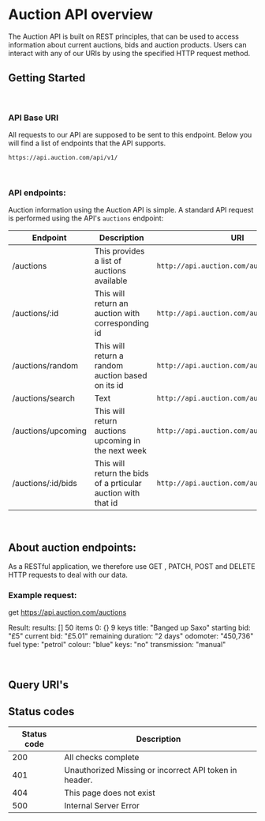 # Auction API overview 

The Auction API is built on REST principles, that can be used to access information about current auctions, bids and auction products. Users can interact with any of our URIs by using the specified HTTP request method.
<br>

## Getting Started 
<br>

### API Base URI 

All requests to our API are supposed to be sent to this endpoint. Below you will find a list of endpoints that the API supports.

    https://api.auction.com/api/v1/
<br>
    
### API endpoints: 

Auction information using the Auction API is simple. A standard API request is performed using the API's `auctions` endpoint:


| Endpoint            | Description                                                  | URI                                        |
| ------------------- | -------------------------------------------------------------|--------------------------------------------|
| /auctions           | This provides a list of auctions available                   |  `http://api.auction.com/auctions`         |
| /auctions/:id        | This will return an auction with corresponding id           |  `http://api.auction.com/auctions/:id`     |
| /auctions/random    | This will return a random auction based on its id            |  `http://api.auction.com/auctions/random`  |
| /auctions/search    | Text                                                         |  `http://api.auction.com/auctions/search`  |
| /auctions/upcoming  | This will return auctions upcoming in the next week          |  `http://api.auction.com/auctions/upcoming`|
| /auctions/:id/bids  | This will return the bids of a prticular auction with that id|  `http://api.auction.com/auctions/:id/bids`|

<br>

## About auction endpoints:

As a RESTful application, we therefore use GET , PATCH, POST and DELETE HTTP requests to deal with our data. 

### Example request:

get https://api.auction.com/auctions

Result:
        results: [] 50 items
  0: {} 9 keys
    title: "Banged up Saxo"
    starting bid: "£5"
    current bid: "£5.01"
    remaining duration: "2 days"
    odomoter: "450,736"
    fuel type: "petrol"
    colour: "blue"
    keys: "no"
    transmission: "manual"

<br>

## Query URI's




## Status codes 

| Status code         | Description                                                  |
| ------------------- | -------------------------------------------------------------|
| 200                 | All checks complete                                          |
| 401                 | Unauthorized Missing or incorrect API token in header.       |
| 404                 | This page does not exist                                     |  
| 500                 | Internal Server Error                                        |  

